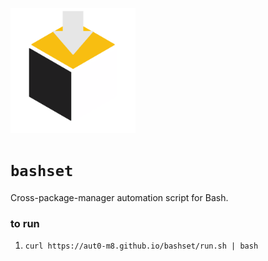 <p><img src="https://github.com/aut0-m8/bashset/blob/main/.github/bashset.png?raw=true" alt="bashset logo" width="200"></p>

# `bashset`

Cross-package-manager automation script for Bash.

### to run
1. `curl https://aut0-m8.github.io/bashset/run.sh | bash`
